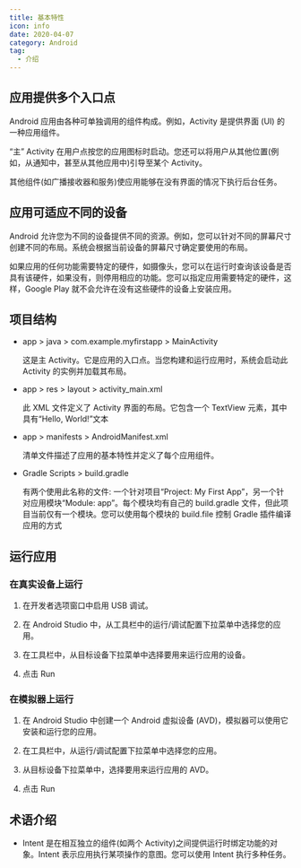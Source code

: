 ```yaml
---
title: 基本特性
icon: info
date: 2020-04-07
category: Android
tag:
  - 介绍
---
```


## 应用提供多个入口点

Android 应用由各种可单独调用的组件构成。例如，Activity 是提供界面 (UI) 的一种应用组件。

“主” Activity 在用户点按您的应用图标时启动。您还可以将用户从其他位置(例如，从通知中，甚至从其他应用中)引导至某个 Activity。

其他组件(如广播接收器和服务)使应用能够在没有界面的情况下执行后台任务。

## 应用可适应不同的设备

Android 允许您为不同的设备提供不同的资源。例如，您可以针对不同的屏幕尺寸创建不同的布局。系统会根据当前设备的屏幕尺寸确定要使用的布局。

如果应用的任何功能需要特定的硬件，如摄像头，您可以在运行时查询该设备是否具有该硬件，如果没有，则停用相应的功能。您可以指定应用需要特定的硬件，这样，Google Play 就不会允许在没有这些硬件的设备上安装应用。

## 项目结构

- app > java > com.example.myfirstapp > MainActivity

  这是主 Activity。它是应用的入口点。当您构建和运行应用时，系统会启动此 Activity 的实例并加载其布局。

- app > res > layout > activity_main.xml

  此 XML 文件定义了 Activity 界面的布局。它包含一个 TextView 元素，其中具有“Hello, World!”文本

- app > manifests > AndroidManifest.xml

  清单文件描述了应用的基本特性并定义了每个应用组件。

- Gradle Scripts > build.gradle

  有两个使用此名称的文件: 一个针对项目“Project: My First App”，另一个针对应用模块“Module: app”。每个模块均有自己的 build.gradle 文件，但此项目当前仅有一个模块。您可以使用每个模块的 build.file 控制 Gradle 插件编译应用的方式

## 运行应用

### 在真实设备上运行

1. 在开发者选项窗口中启用 USB 调试。

1. 在 Android Studio 中，从工具栏中的运行/调试配置下拉菜单中选择您的应用。

1. 在工具栏中，从目标设备下拉菜单中选择要用来运行应用的设备。

1. 点击 Run

### 在模拟器上运行

1. 在 Android Studio 中创建一个 Android 虚拟设备 (AVD)，模拟器可以使用它安装和运行您的应用。

1. 在工具栏中，从运行/调试配置下拉菜单中选择您的应用。

1. 从目标设备下拉菜单中，选择要用来运行应用的 AVD。

1. 点击 Run

## 术语介绍

- Intent 是在相互独立的组件(如两个 Activity)之间提供运行时绑定功能的对象。Intent 表示应用执行某项操作的意图。您可以使用 Intent 执行多种任务。
